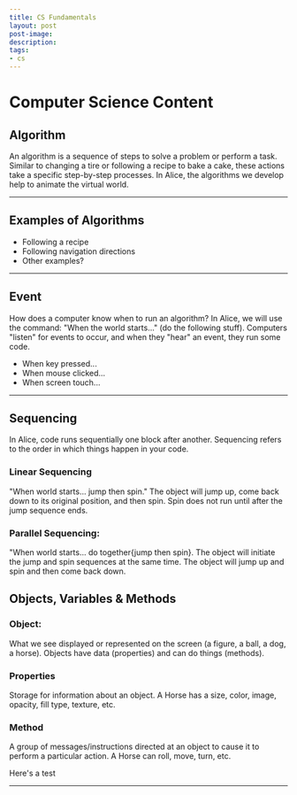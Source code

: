```yaml
---
title: CS Fundamentals
layout: post
post-image:
description:
tags:
- cs
---
```

# Computer Science Content

## Algorithm

An algorithm is a sequence of steps to solve a problem or perform a task. Similar to changing a tire or following a recipe to bake a cake, these actions take a specific step-by-step processes. In Alice, the algorithms we develop help to animate the virtual world.

---

## Examples of Algorithms

* Following a recipe
* Following navigation directions
* Other examples?

---

## Event

How does a computer know when to run an algorithm?
In Alice, we will use the command: "When the world starts..."
(do the following stuff). Computers "listen" for events to occur,
and when they "hear" an event, they run some code.

* When key pressed...
* When mouse clicked...
* When screen touch...

---

## Sequencing

In Alice, code runs sequentially one block after another. Sequencing refers to the order in which things happen in your code.

### Linear Sequencing

"When world starts...  jump then spin." The object will jump up, come back down to its original position, and then spin. Spin does not run until after the jump sequence ends.

### Parallel Sequencing:

"When world starts... do together{jump then spin}. The object will initiate the jump and spin sequences at the same time. The object will jump up and spin and then come back down.

## Objects, Variables & Methods

### Object:

What we see displayed or represented on the screen (a figure, a ball, a dog, a horse). Objects have data (properties) and can do things (methods).

### Properties

Storage for information about an object. A Horse has a size, color, image, opacity, fill type, texture, etc.

### Method

A group of messages/instructions directed at an object to cause it to perform a particular action. A Horse can roll, move, turn, etc.


Here's a test

---
